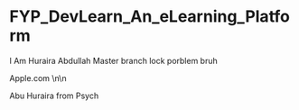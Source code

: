 
# FYP_DevLearn_An_eLearning_Platform

I Am Huraira
Abdullah Master
branch lock porblem bruh

Apple.com
\n\n

Abu Huraira from Psych

